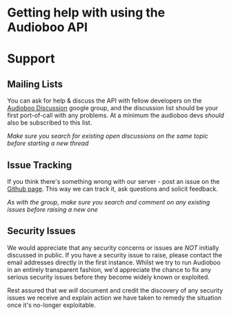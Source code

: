 # Getting help with using the Audioboo API

# Support #

## Mailing Lists ##
You can ask for help & discuss the API with fellow developers on the [Audioboo Discussion](http://groups.google.com/group/audioboo-api-discuss) google group, and the discussion list should be your first port-of-call with any problems. At a minimum the audioboo devs _should_ also be subscribed to this list.

*Make sure you search for existing open discussions on the same topic before starting a new thread*

## Issue Tracking ##
If you think there's something wrong with our server - post an issue on the [Github page](http://github.com/audioboo/api/issues). This way we can track it, ask questions and solicit feedback.

*As with the group, make sure you search and comment on any existing issues before raising a new one*


## Security Issues ##
We would appreciate that any security concerns or issues are *NOT* initially discussed in public. If you have a security issue to raise, please contact the email addresses directly in the first instance.
Whilst we try to run Audioboo in an entirely transparent fashion, we'd appreciate the chance to fix any serious security issues before they become widely known or exploited.

Rest assured that we _will_ document and credit the discovery of any security issues we receive and explain action we have taken to remedy the situation once it's no-longer exploitable.